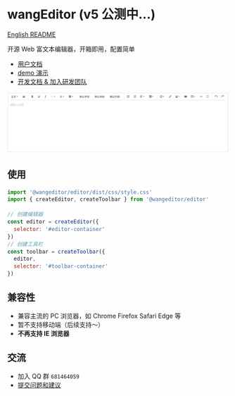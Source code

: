 # wangEditor (v5 公测中...)

[English README](./README-en.md)

开源 Web 富文本编辑器，开箱即用，配置简单

- [用户文档](https://www.wangeditor.com/v5/)
- [demo 演示](https://www.wangeditor.com/demo/zh-CN/)
- [开发文档 & 加入研发团队](./docs/README.md)

![](./docs/images/editor.png)

## 使用

```js
import '@wangeditor/editor/dist/css/style.css'
import { createEditor, createToolbar } from '@wangeditor/editor'

// 创建编辑器
const editor = createEditor({
  selector: '#editor-container'
})
// 创建工具栏
const toolbar = createToolbar({
  editor,
  selector: '#toolbar-container'
})
```

## 兼容性

- 兼容主流的 PC 浏览器，如 Chrome Firefox Safari Edge 等
- 暂不支持移动端（后续支持～）
- **不再支持 IE 浏览器**

## 交流

- 加入 QQ 群 `681464059`
- [提交问题和建议](https://github.com/wangeditor-team/wangEditor-v5/issues)
